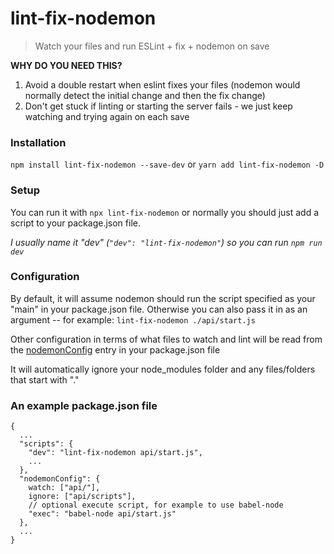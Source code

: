 # lint-fix-nodemon

> Watch your files and run ESLint + fix + nodemon on save

**WHY DO YOU NEED THIS?**

1. Avoid a double restart when eslint fixes your files (nodemon would normally detect the initial change and then the fix change)
2. Don't get stuck if linting or starting the server fails - we just keep watching and trying again on each save

### Installation
`npm install lint-fix-nodemon --save-dev` or `yarn add lint-fix-nodemon -D`

### Setup
You can run it with `npx lint-fix-nodemon` or normally you should just add a script to your package.json file.

_I usually name it "dev" (`"dev": "lint-fix-nodemon"`) so you can run `npm run dev`_

### Configuration

By default, it will assume nodemon should run the script specified as your "main" in your package.json file.
Otherwise you can also pass it in as an argument -- for example: `lint-fix-nodemon ./api/start.js`

Other configuration in terms of what files to watch and lint will be read from the [nodemonConfig](https://github.com/remy/nodemon#packagejson) entry in your package.json file

It will automatically ignore your node_modules folder and any files/folders that start with "."


### An example package.json file
```
{
  ...
  "scripts": {
    "dev": "lint-fix-nodemon api/start.js",
    ...
  },
  "nodemonConfig": {
    watch: ["api/"],
    ignore: ["api/scripts"],
    // optional execute script, for example to use babel-node    
    "exec": "babel-node api/start.js"
  },
  ...
}
```